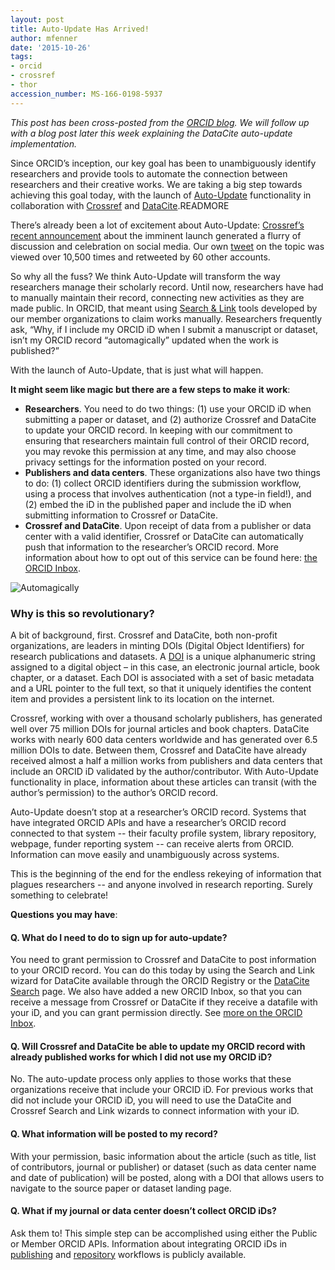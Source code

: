 ```yaml
---
layout: post
title: Auto-Update Has Arrived!
author: mfenner
date: '2015-10-26'
tags:
- orcid
- crossref
- thor
accession_number: MS-166-0198-5937
---
```

*This post has been cross-posted from the [ORCID blog](http://orcid.org/blog/2015/10/26/auto-update-has-arrived-orcid-records-move-next-level). We will follow up with a blog post later this week explaining the DataCite auto-update implementation.*

Since ORCID’s inception, our key goal has been to unambiguously identify researchers and provide tools to automate the connection between researchers and their creative works. We are taking a big step towards achieving this goal today, with the launch of [Auto-Update](http://orcid.org/blog/2014/11/21/new-functionality-friday-auto-update-your-orcid-record) functionality in collaboration with [Crossref](http://www.crossref.org/) and [DataCite](https://www.datacite.org/).READMORE

There’s already been a lot of excitement about Auto-Update: [Crossref’s recent announcement](https://www.crossref.org/blog/crossref-to-auto-update-orcid-records/) about the imminent launch generated a flurry of discussion and celebration on social media. Our own [tweet](https://twitter.com/ORCID_Org/status/647020600192581633) on the topic was viewed over 10,500 times and retweeted by 60 other accounts.

So why all the fuss? We think Auto-Update will transform the way researchers manage their scholarly record. Until now, researchers have had to manually maintain their record, connecting new activities as they are made public. In ORCID, that meant using [Search & Link](http://support.orcid.org/knowledgebase/articles/188278-link-works-website-user) tools developed by our member organizations to claim works manually. Researchers frequently ask,  “Why, if I include my ORCID iD when I submit a manuscript or dataset, isn’t my ORCID record “automagically” updated when the work is published?”

With the launch of Auto-Update, that is just what will happen.

**It might seem like magic but there are a few steps to make it work**:

* **Researchers**. You need to do two things: (1) use your ORCID iD when submitting a paper or dataset, and (2) authorize Crossref and DataCite to update your ORCID record. In keeping with our commitment to ensuring that researchers maintain full control of their ORCID record, you may revoke this permission at any time, and may also choose privacy settings for the information posted on your record.
* **Publishers and data centers**. These organizations also have two things to do: (1) collect ORCID identifiers during the submission workflow, using a process that involves authentication (not a type-in field!), and (2) embed the iD in the published paper and include the iD when submitting information to Crossref or DataCite.
* **Crossref and DataCite**. Upon receipt of data from a publisher or data center with a valid identifier, Crossref or DataCite can automatically push that information to the researcher’s ORCID record.
More information about how to opt out of this service can be found here: [the ORCID Inbox](http://support.orcid.org/knowledgebase/articles/665437-the-orcid-inbox).

![Automagically](/images/2015/10/graph.png)

### Why is this so revolutionary?

A bit of background, first. Crossref and DataCite, both non-profit organizations, are leaders in minting DOIs (Digital Object Identifiers) for research publications and datasets. A [DOI](http://www.crossref.org/01company/16fastfacts.html#sthash.o7NGwOnP.dpuf) is a unique alphanumeric string assigned to a digital object – in this case, an electronic journal article, book chapter, or a dataset. Each DOI is associated with a set of basic metadata and a URL pointer to the full text, so that it uniquely identifies the content item and provides a persistent link to its location on the internet.

Crossref, working with over a thousand scholarly publishers, has generated well over 75 million DOIs for journal articles and book chapters. DataCite works with nearly 600 data centers worldwide and has generated over 6.5 million DOIs to date. Between them, Crossref and DataCite have already received almost a half a million works from publishers and data centers that include an ORCID iD validated by the author/contributor.  With Auto-Update functionality in place, information about these articles can transit (with the author’s permission) to the author’s ORCID record.

Auto-Update doesn’t stop at a researcher’s ORCID record.  Systems that have integrated ORCID APIs and have a researcher’s ORCID record connected to that system -- their faculty profile system, library repository, webpage, funder reporting system -- can receive alerts from ORCID.  Information can move easily and unambiguously across systems.

This is the beginning of the end for the endless rekeying of information that plagues researchers -- and anyone involved in research reporting.  Surely something to celebrate!

**Questions you may have**:

#### Q. What do I need to do to sign up for auto-update?

You need to grant permission to Crossref and DataCite to post information to your ORCID record.  You can do this today by using the Search and Link wizard for DataCite available through the ORCID Registry or the [DataCite Search](https://search.datacite.org/) page. We also have added a new ORCID Inbox, so that you can receive a message from Crossref or DataCite if they receive a datafile with your iD, and you can grant permission directly. See [more on the ORCID Inbox](http://support.orcid.org/knowledgebase/articles/665437-the-orcid-inbox).

#### Q. Will Crossref and DataCite be able to update my ORCID record with already published works for which I did not use my ORCID iD?

No. The auto-update process only applies to those works that these organizations receive that include your ORCID iD. For previous works that did not include your ORCID iD, you will need to use the DataCite and Crossref Search and Link wizards to connect information with your iD.

#### Q. What information will be posted to my record?

With your permission, basic information about the article (such as title, list of contributors, journal or publisher) or dataset (such as data center name and date of publication) will be posted, along with a DOI that allows users to navigate to the source paper or dataset landing page.

#### Q. What if my journal or data center doesn’t collect ORCID iDs?

Ask them to!  This simple step can be accomplished using either the Public or Member ORCID APIs. Information about integrating ORCID iDs in [publishing](http://members.orcid.org/publisher-workflow) and [repository](http://members.orcid.org/repository-systems) workflows is publicly available.
